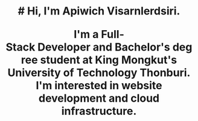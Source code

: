 <h1 align="center"># Hi, I'm Apiwich Visarnlerdsiri.</p>

I'm a Full-Stack Developer and Bachelor's degree student at King Mongkut's University of Technology Thonburi. I'm interested in website development and cloud infrastructure.






